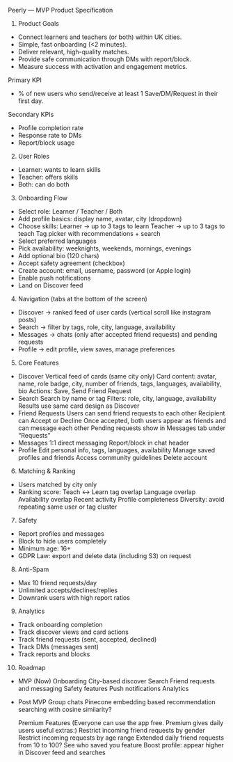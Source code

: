 Peerly — MVP Product Specification

1. Product Goals
- Connect learners and teachers (or both) within UK cities.
- Simple, fast onboarding (<2 minutes).
- Deliver relevant, high-quality matches.
- Provide safe communication through DMs with report/block.
- Measure success with activation and engagement metrics.

Primary KPI
- % of new users who send/receive at least 1 Save/DM/Request in their first day.

Secondary KPIs
- Profile completion rate
- Response rate to DMs
- Report/block usage

2. User Roles
- Learner: wants to learn skills
- Teacher: offers skills
- Both: can do both

3. Onboarding Flow
- Select role: Learner / Teacher / Both
- Add profile basics: display name, avatar, city (dropdown)
- Choose skills:
    Learner → up to 3 tags to learn
    Teacher → up to 3 tags to teach
    Tag picker with recommendations + search
- Select preferred languages
- Pick availability: weeknights, weekends, mornings, evenings
- Add optional bio (120 chars)
- Accept safety agreement (checkbox)
- Create account: email, username, password (or Apple login)
- Enable push notifications
- Land on Discover feed

4. Navigation (tabs at the bottom of the screen)
- Discover → ranked feed of user cards (vertical scroll like instagram posts)
- Search → filter by tags, role, city, language, availability
- Messages → chats (only after accepted friend requests) and pending requests
- Profile → edit profile, view saves, manage preferences

5. Core Features
- Discover
    Vertical feed of cards (same city only)
    Card content: avatar, name, role badge, city, number of friends, tags, languages, availability, bio
    Actions: Save, Send Friend Request
- Search
    Search by name or tag
    Filters: role, city, language, availability
    Results use same card design as Discover
- Friend Requests
    Users can send friend requests to each other
    Recipient can Accept or Decline
    Once accepted, both users appear as friends and can message each other
    Pending requests show in Messages tab under “Requests”
- Messages
    1:1 direct messaging
    Report/block in chat header
- Profile
    Edit personal info, tags, languages, availability
    Manage saved profiles and friends
    Access community guidelines
    Delete account

6. Matching & Ranking
- Users matched by city only
- Ranking score:
    Teach <-> Learn tag overlap
    Language overlap
    Availability overlap
    Recent activity
    Profile completeness
    Diversity: avoid repeating same user or tag cluster

7. Safety
- Report profiles and messages
- Block to hide users completely
- Minimum age: 16+
- GDPR Law: export and delete data (including S3) on request

8. Anti-Spam
- Max 10 friend requests/day
- Unlimited accepts/declines/replies
- Downrank users with high report ratios

9. Analytics
- Track onboarding completion
- Track discover views and card actions
- Track friend requests (sent, accepted, declined)
- Track DMs (messages sent)
- Track reports and blocks

10. Roadmap
- MVP (Now)
    Onboarding
    City-based discover
    Search
    Friend requests and messaging
    Safety features 
    Push notifications
    Analytics
- Post MVP
    Group chats
    Pinecone embedding based recommendation searching with cosine similarity?

    Premium Features (Everyone can use the app free. Premium gives daily users useful extras:)
        Restrict incoming friend requests by gender
        Restrict incoming requests by age range 
        Extended daily friend requests from 10 to 100?
        See who saved you feature 
        Boost profile: appear higher in Discover feed and searches